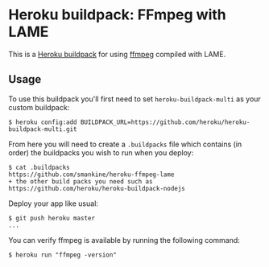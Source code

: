 Heroku buildpack: FFmpeg with LAME
==================================

This is a [Heroku buildpack](http://devcenter.heroku.com/articles/buildpacks) for using [ffmpeg](http://www.ffmpeg.org/) compiled with LAME.

Usage
-----

To use this buildpack you'll first need to set `heroku-buildpack-multi` as your custom buildpack:

    $ heroku config:add BUILDPACK_URL=https://github.com/heroku/heroku-buildpack-multi.git

From here you will need to create a `.buildpacks` file which contains (in order) the buildpacks you wish to run when you deploy:

    $ cat .buildpacks
    https://github.com/smankine/heroku-ffmpeg-lame
    + the other build packs you need such as 
    https://github.com/heroku/heroku-buildpack-nodejs


Deploy your app like usual:

    $ git push heroku master
    ...

You can verify ffmpeg is available by running the following command:

    $ heroku run "ffmpeg -version"
